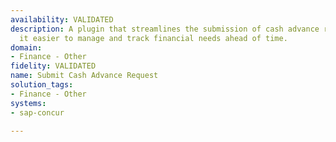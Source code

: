 ```yaml
---
availability: VALIDATED
description: A plugin that streamlines the submission of cash advance requests, making
  it easier to manage and track financial needs ahead of time.
domain:
- Finance - Other
fidelity: VALIDATED
name: Submit Cash Advance Request
solution_tags:
- Finance - Other
systems:
- sap-concur

---
```

